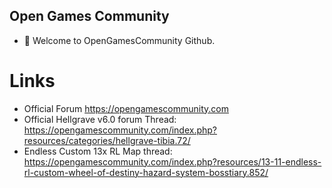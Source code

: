 ## Open Games Community

- 🙋‍ Welcome to OpenGamesCommunity Github. 


# Links

- Official Forum https://opengamescommunity.com
- Official Hellgrave v6.0 forum Thread: https://opengamescommunity.com/index.php?resources/categories/hellgrave-tibia.72/
- Endless Custom 13x RL Map thread: https://opengamescommunity.com/index.php?resources/13-11-endless-rl-custom-wheel-of-destiny-hazard-system-bosstiary.852/
